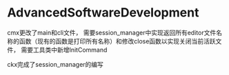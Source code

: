 # AdvancedSoftwareDevelopment

cmx更改了main和cli文件， 需要session_manager中实现返回所有editor文件名称的函数（现有的函数是打印所有名称）和修改close函数以实现关闭当前活跃文件， 需要工具类中新增InitCommand

ckx完成了session_manager的编写